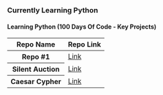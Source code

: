 <h3>Currently Learning Python</h3>

<h4>Learning Python (100 Days Of Code - Key Projects)</h4>
<table>
  <thead>
    <tr>
      <th>Repo Name</th>
      <th>Repo Link</th>
    </tr>
  </thead>
  <tr>
    <th>Repo #1</th>
    <td><a href="">Link</td>
  </tr>
  <tr>
    <th>Silent Auction</th>
    <td><a href="https://github.com/CotchoK/100doc_Silent_Auction">Link</td>
  </tr>
  <tr>
    <th>Caesar Cypher</th>
    <td><a href="https://github.com/CotchoK/100doc_Caesar_Cipher">Link</td>
  </tr> 
</table>
